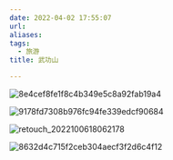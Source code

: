 ```yaml
---
date: 2022-04-02 17:55:07
url: 
aliases: 
tags: 
  - 旅游
title: 武功山

---
```


 ![8e4cef8fe1f8c4b349e5c8a92fab19a4](https://kiftravel.oss-cn-beijing.aliyuncs.com/img/202401201734913.jpg)



![9178fd7308b976fc94fe339edcf90684](https://kiftravel.oss-cn-beijing.aliyuncs.com/img/202401201735084.jpg)

![retouch_2022100618062178](https://kiftravel.oss-cn-beijing.aliyuncs.com/img/202401201735450.jpg)

![8632d4c715f2ceb304aecf3f2d6c4f12](https://kiftravel.oss-cn-beijing.aliyuncs.com/img/202401201736514.jpg)

















